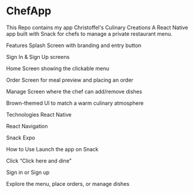 # ChefApp
This Repo contains my app
Christoffel's Culinary Creations
A React Native app built with Snack for chefs to manage a private restaurant menu.

Features
Splash Screen with branding and entry button

Sign In & Sign Up screens

Home Screen showing the clickable menu

Order Screen for meal preview and placing an order

Manage Screen where the chef can add/remove dishes

Brown-themed UI to match a warm culinary atmosphere

Technologies
React Native

React Navigation

Snack Expo

How to Use
Launch the app on Snack

Click “Click here and dine”

Sign in or Sign up

Explore the menu, place orders, or manage dishes
